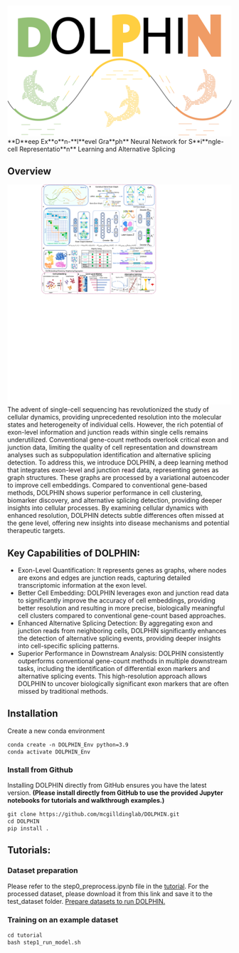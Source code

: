 <img title="DOLPHIN Logo" alt="Alt text" src="DOLPHIN_logo.png">
**D**eep Ex**o**n-**l**evel Gra**ph** Neural Network for S**i**ngle-cell Representatio**n** Learning and Alternative Splicing

## Overview
<img title="DOLPHIN Overview" alt="Alt text" src="DOLPHIN_overview.png">
The advent of single-cell sequencing has revolutionized the study of cellular dynamics, providing unprecedented resolution into the molecular states and heterogeneity of individual cells. However, the rich potential of exon-level information and junction reads within single cells remains underutilized. Conventional gene-count methods overlook critical exon and junction data, limiting the quality of cell representation and downstream analyses such as subpopulation identification and alternative splicing detection. To address this, we introduce DOLPHIN, a deep learning method that integrates exon-level and junction read data, representing genes as graph structures. These graphs are processed by a variational autoencoder to improve cell embeddings. Compared to conventional gene-based methods, DOLPHIN shows superior performance in cell clustering, biomarker discovery, and alternative splicing detection, providing deeper insights into cellular processes. By examining cellular dynamics with enhanced resolution, DOLPHIN detects subtle differences often missed at the gene level, offering new insights into disease mechanisms and potential therapeutic targets.

## Key Capabilities of DOLPHIN:

- Exon-Level Quantification: It represents genes as graphs, where nodes are exons and edges are junction reads, capturing detailed transcriptomic information at the exon level.
- Better Cell Embedding: DOLPHIN leverages exon and junction read data to significantly improve the accuracy of cell embeddings, providing better resolution and resulting in more precise, biologically meaningful cell clusters compared to conventional gene-count based approaches.
- Enhanced Alternative Splicing Detection: By aggregating exon and junction reads from neighboring cells, DOLPHIN significantly enhances the detection of alternative splicing events, providing deeper insights into cell-specific splicing patterns.
- Superior Performance in Downstream Analysis: DOLPHIN consistently outperforms conventional gene-count methods in multiple downstream tasks, including the identification of differential exon markers and alternative splicing events. This high-resolution approach allows DOLPHIN to uncover biologically significant exon markers that are often missed by traditional methods.

## Installation

Create a new conda environment
```
conda create -n DOLPHIN_Env python=3.9
conda activate DOLPHIN_Env
```

### Install from Github

Installing DOLPHIN directly from GitHub ensures you have the latest version. 
**(Please install directly from GitHub to use the provided Jupyter notebooks for tutorials and walkthrough examples.)**

```
git clone https://github.com/mcgilldinglab/DOLPHIN.git
cd DOLPHIN
pip install .
```

## Tutorials:

### Dataset preparation
Please refer to the step0_preprocess.ipynb file in the [tutorial](https://github.com/mcgilldinglab/DOLPHIN/tree/main/tutorial).
For the processed dataset, please download it from this link and save it to the test_dataset folder.
[Prepare datasets to run DOLPHIN.](https://mcgill-my.sharepoint.com/:f:/g/personal/kailu_song_mail_mcgill_ca/EvZtHeW7qjJJs_RHc2-327ABeLXafa-ruvfk9Vs134crig?e=jNygC6)

### Training on an example dataset
```
cd tutorial
bash step1_run_model.sh
```
